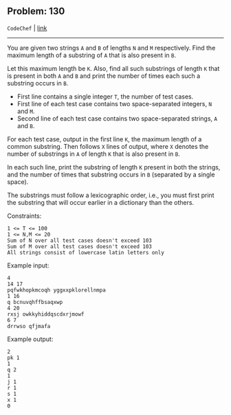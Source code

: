 Problem: 130
---

`CodeChef` | [link](https://www.codechef.com/problems/EQSBSTR1)

---

You are given two strings `A` and `B` of lengths `N` and
`M` respectively. Find the maximum length of a substring
of `A` that is also present in `B`.

Let this maximum length be `K`. Also, find all such
substrings of length `K` that is present in both `A` and
`B` and print the number of times each such a substring
occurs in `B`.

- First line contains a single integer `T`, the number of
  test cases.
- First line of each test case contains two space-separated
  integers, `N` and `M`.
- Second line of each test case contains two space-separated
  strings, `A` and `B`.

For each test case, output in the first line `K`,
the maximum length of a common substring. Then follows `X`
lines of output, where `X` denotes the number of substrings
in `A` of length `K` that is also present in `B`.

In each such line, print the substring of length `K`
present in both the strings, and the number of times that
substring occurs in `B` (separated by a single space).

The substrings must follow a lexicographic order, i.e.,
you must first print the substring that will occur earlier
in a dictionary than the others.

Constraints:
```
1 <= T <= 100
1 <= N,M <= 20
Sum of N over all test cases doesn't exceed 103
Sum of M over all test cases doesn't exceed 103
All strings consist of lowercase latin letters only
```

Example input:
```
4
14 17
pqfwkhopkmcoqh yggxxpklorellnmpa
1 16
q bcnuvqhffbsaqxwp
4 20
rxsj owkkyhiddqscdxrjmowf
6 7
drrwso qfjmafa
```

Example output:
```
2
pk 1
1
q 2
1
j 1
r 1
s 1
x 1
0
```
